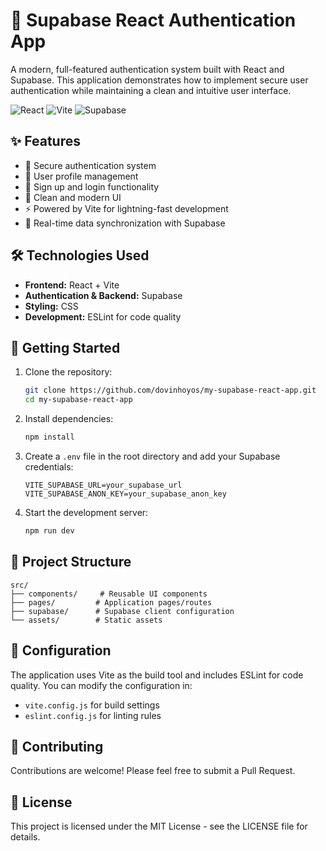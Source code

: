# 🚀 Supabase React Authentication App

A modern, full-featured authentication system built with React and Supabase. This application demonstrates how to implement secure user authentication while maintaining a clean and intuitive user interface.

![React](https://img.shields.io/badge/React-20232A?style=for-the-badge&logo=react&logoColor=61DAFB)
![Vite](https://img.shields.io/badge/Vite-646CFF?style=for-the-badge&logo=vite&logoColor=white)
![Supabase](https://img.shields.io/badge/Supabase-3ECF8E?style=for-the-badge&logo=supabase&logoColor=white)

## ✨ Features

- 🔐 Secure authentication system
- 👤 User profile management
- 📝 Sign up and login functionality
- 🎨 Clean and modern UI
- ⚡ Powered by Vite for lightning-fast development
- 🔄 Real-time data synchronization with Supabase

## 🛠️ Technologies Used

- **Frontend:** React + Vite
- **Authentication & Backend:** Supabase
- **Styling:** CSS
- **Development:** ESLint for code quality

## 🚀 Getting Started

1. Clone the repository:
   ```bash
   git clone https://github.com/dovinhoyos/my-supabase-react-app.git
   cd my-supabase-react-app
   ```

2. Install dependencies:
   ```bash
   npm install
   ```

3. Create a `.env` file in the root directory and add your Supabase credentials:
   ```env
   VITE_SUPABASE_URL=your_supabase_url
   VITE_SUPABASE_ANON_KEY=your_supabase_anon_key
   ```

4. Start the development server:
   ```bash
   npm run dev
   ```

## 📁 Project Structure

```
src/
├── components/     # Reusable UI components
├── pages/         # Application pages/routes
├── supabase/      # Supabase client configuration
└── assets/        # Static assets
```

## 🔧 Configuration

The application uses Vite as the build tool and includes ESLint for code quality. You can modify the configuration in:
- `vite.config.js` for build settings
- `eslint.config.js` for linting rules

## 🤝 Contributing

Contributions are welcome! Please feel free to submit a Pull Request.

## 📝 License

This project is licensed under the MIT License - see the LICENSE file for details.
